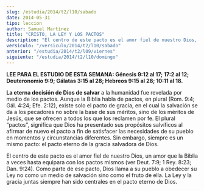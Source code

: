 ```yaml
---
slug: /estudia/2014/t2/l10/sabado
date: 2014-05-31
tipo: leccion
author: Samuel Martínez
title: "CRISTO, LA LEY Y LOS PACTOS"
description: "El centro de este pacto es el amor fiel de nuestro Dios, un amor que la Biblia a veces hasta equipara con los pactos mismos (ver Deut. 7:9; 1 Rey. 8:23; Dan. 9:24). Como parte de ese pacto, Dios llama a su pueblo a obedecer su Ley no como un medio de salvación sino como el fruto de ella. La Ley y la gracia juntas siempre han sido centrales en el pacto eterno de Dios."
versiculo: "/versiculo/2014/t2/l10/sabado"
anterior: "/estudia/2014/t2/l09/viernes"
siguiente: "/estudia/2014/t2/l10/domingo"
---
```


**LEE PARA EL ESTUDIO DE ESTA SEMANA: Génesis 9:12 al 17; 17:2 al 12; Deuteronomio 9:9; Gálatas 3:15 al 28; Hebreos 9:15 al 28; 10:11 al 18.**

**La eterna decisión de Dios de salvar** a la humanidad fue revelada por medio de los pactos. Aunque la Biblia habla de pactos, en plural (Rom. 9:4; Gál. 4:24; Efe. 2:12), existe solo el pacto de gracia, en el cual la salvación se da a los pecadores no sobre la base de sus méritos, sino de los méritos de Jesús, que se ofrecen a todos los que los reclamen por fe. El plural “pactos”, significa que Dios ha presentado sus propósitos salvíficos al afirmar de nuevo el pacto a fin de satisfacer las necesidades de su pueblo en momentos y circunstancias diferentes. Sin embargo, siempre es un mismo pacto: el pacto eterno de la gracia salvadora de Dios.

El centro de este pacto es el amor fiel de nuestro Dios, un amor que la Biblia a veces hasta equipara con los pactos mismos (ver Deut. 7:9; 1 Rey. 8:23; Dan. 9:24). Como parte de ese pacto, Dios llama a su pueblo a obedecer su Ley no como un medio de salvación sino como el fruto de ella. La Ley y la gracia juntas siempre han sido centrales en el pacto eterno de Dios.
